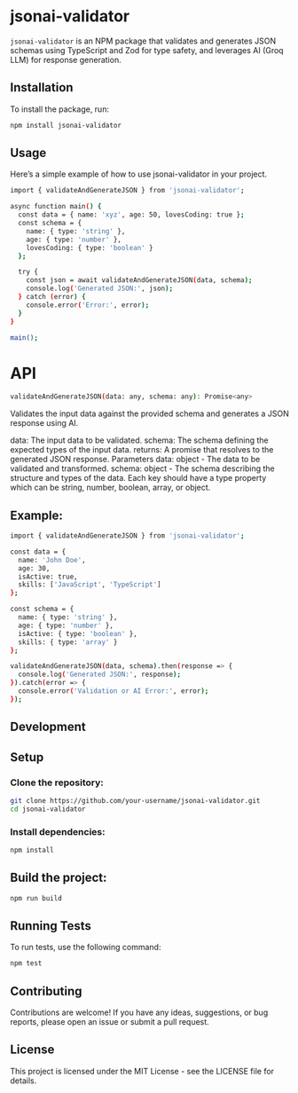 # jsonai-validator

`jsonai-validator` is an NPM package that validates and generates JSON schemas using TypeScript and Zod for type safety, and leverages AI (Groq LLM) for response generation.

## Installation

To install the package, run:

```bash
npm install jsonai-validator
```

## Usage
Here’s a simple example of how to use jsonai-validator in your project.

```bash
import { validateAndGenerateJSON } from 'jsonai-validator';

async function main() {
  const data = { name: 'xyz', age: 50, lovesCoding: true };
  const schema = {
    name: { type: 'string' },
    age: { type: 'number' },
    lovesCoding: { type: 'boolean' }
  };

  try {
    const json = await validateAndGenerateJSON(data, schema);
    console.log('Generated JSON:', json);
  } catch (error) {
    console.error('Error:', error);
  }
}

main();
```


# API
```bash
validateAndGenerateJSON(data: any, schema: any): Promise<any>
```
Validates the input data against the provided schema and generates a JSON response using AI.

data: The input data to be validated.
schema: The schema defining the expected types of the input data.
returns: A promise that resolves to the generated JSON response.
Parameters
data: object - The data to be validated and transformed.
schema: object - The schema describing the structure and types of the data. Each key should have a type property which can be string, number, boolean, array, or object.

## Example:
```bash
import { validateAndGenerateJSON } from 'jsonai-validator';

const data = {
  name: 'John Doe',
  age: 30,
  isActive: true,
  skills: ['JavaScript', 'TypeScript']
};

const schema = {
  name: { type: 'string' },
  age: { type: 'number' },
  isActive: { type: 'boolean' },
  skills: { type: 'array' }
};

validateAndGenerateJSON(data, schema).then(response => {
  console.log('Generated JSON:', response);
}).catch(error => {
  console.error('Validation or AI Error:', error);
});
```

## Development

## Setup
### Clone the repository:

```bash
git clone https://github.com/your-username/jsonai-validator.git
cd jsonai-validator
```

### Install dependencies:

```bash
npm install
```

## Build the project:

```bash
npm run build
```

## Running Tests
To run tests, use the following command:

```bash
npm test
```

## Contributing
Contributions are welcome! If you have any ideas, suggestions, or bug reports, please open an issue or submit a pull request.

## License
This project is licensed under the MIT License - see the LICENSE file for details.
